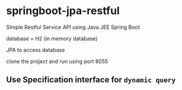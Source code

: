 # springboot-jpa-restful

SImple Restful Service API using Java JEE Spring Boot 


database = H2 (in memory database)

JPA to access database

clone the project and run using port 8055

## Use Specification interface for `dynamic query`
